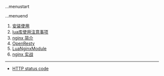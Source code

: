 ...menustart


...menuend


 1. [安装使用](https://github.com/mebusy/notes/blob/master/dev_notes/ngx_lua/installation.md)
 2. [lua库使用注意事项](https://github.com/mebusy/notes/blob/master/dev_notes/ngx_lua/lua%E5%BA%93%E4%BD%BF%E7%94%A8%E6%B3%A8%E6%84%8F%E4%BA%8B%E9%A1%B9.md)
 3. [nginx 简介](https://github.com/mebusy/notes/blob/master/dev_notes/ngx_lua/nginx%E7%AE%80%E4%BB%8B.md)
 4. [OpenResty](https://github.com/mebusy/notes/blob/master/dev_notes/ngx_lua/openReg.md)
 5. [LuaNginxModule](https://github.com/mebusy/notes/blob/master/dev_notes/ngx_lua/LuaNginxModule.md)
 6. [nginx 实战](https://github.com/mebusy/notes/blob/master/dev_notes/ngx_lua/nginx实战.md)


 ---

  - [HTTP status code](https://github.com/openresty/lua-nginx-module#http-status-constants)
 
